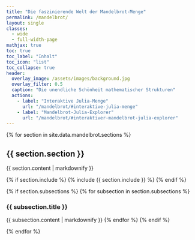 ```yaml
---
title: "Die faszinierende Welt der Mandelbrot-Menge"
permalink: /mandelbrot/
layout: single
classes: 
  - wide
  - full-width-page
mathjax: true
toc: true
toc_label: "Inhalt"
toc_icon: "list"
toc_collapse: true
header:
  overlay_image: /assets/images/background.jpg
  overlay_filter: 0.5
  caption: "Die unendliche Schönheit mathematischer Strukturen"
  actions:
    - label: "Interaktive Julia-Menge"
      url: "/mandelbrot/#interaktive-julia-menge"
    - label: "Mandelbrot-Julia-Explorer"
      url: "/mandelbrot/#interaktiver-mandelbrot-julia-explorer"
---
```


<style>
/* Stelle sicher, dass die Anker-Links korrekt funktionieren */
.section-anchor {
  display: block;
  position: relative;
  top: -100px;
  visibility: hidden;
}

/* Stelle sicher, dass die Seite die volle Breite nutzt */
.page__content {
  width: 100%;
  max-width: 100%;
  padding-right: 0;
  padding-left: 0;
}

@media (max-width: 768px) {
  .page__inner-wrap {
    width: 100%;
    max-width: 100vw;
    padding-right: 0;
    padding-left: 0;
  }
  
  .page__content {
    padding: 0;
  }
}
</style>

{% for section in site.data.mandelbrot.sections %}
<span id="{{ section.section | slugify }}" class="section-anchor"></span>

## <i class="fas fa-{{ section.icon }}"></i> {{ section.section }}

{{ section.content | markdownify }}

{% if section.include %}
  {% include {{ section.include }} %}
{% endif %}

{% if section.subsections %}
  {% for subsection in section.subsections %}
### {{ subsection.title }}

{{ subsection.content | markdownify }}
  {% endfor %}
{% endif %}

{% endfor %}
